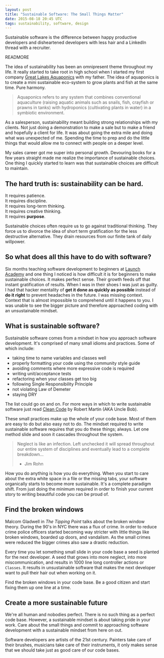 ```yaml
---
layout: post
title: "Sustainable Software: The Small Things Matter"
date: 2015-08-18 20:45 UTC
tags: sustainability, software, design
---
```


Sustainable software is the difference between happy productive developers and
disheartened developers with less hair and a LinkedIn thread with a recruiter.

READMORE

The idea of sustainability has been an omnipresent theme throughout my life.  It
really started to take root in high school when I started my first
company [Great Lakes Aquaponics](http://www.greatlakesaquaponics.com) with my
father.  The idea of aquaponics is to create a mini sustainable
eco-system to grow plants and fish at the same time.  Pure harmony.  

> Aquaponics refers to any system that combines conventional aquaculture 
> (raising aquatic animals such as snails, fish, 
> crayfish or prawns in tanks) with hydroponics (cultivating plants in water) 
> in a symbiotic environment.

As a salesperson, sustainability meant building strong
relationships with my clients.  Not just doing a demonstration to make a sale
but to make a friend and hopefully a client for life.  It was about going the
extra mile and doing what was unexpected of me.  Spending the time to prep and
do the little things that would allow me to connect with people on a deeper
level.

My sales career got me super into personal growth.  Devouring books for a few
years straight made me realize the importance of sustainable choices.  One thing I 
quickly started to learn was that sustainable choices are difficult to maintain.

## The hard truth is: sustainability can be hard.  

It requires patience.  
It requires discipline.  
It requires long-term thinking.  
It requires creative thinking.  
It requires **purpose**.

Sustainable choices often require us to go against traditional thinking.  They
force us to divorce the idea of short term gratification for the less
destructive alternative.  They drain resources from our finite tank of daily
willpower.  

## So what does all this have to do with software?
Six months teaching software development to beginners at [Launch
Academy](https://www.launchacademy.com/) and one thing I noticed is how
difficult it is for beginners to make sustainable choices.  It makes perfect
sense.  Their growth feeds off that instant gratification of results.  When I
was in their shoes I was just as guilty.  I had that hacker mentality of 
**get it done as quickly as possible** instead of **do it right**
to prevent headaches in the future.  I was missing context.  Context that is
almost impossible to comprehend until it happens to you.  I was unable to see
the bigger picture and therefore approached coding with an unsustainable mindset.

## What is sustainable software?
Sustainable software comes from a mindset in how you approach software
development.  It's comprised of many small idioms and practices.  Some of which
include:

*  taking time to name variables and classes well  
*  properly formatting your code using the community style guide  
*  avoiding comments where more expressive code is required  
*  writing unit/acceptance tests  
*  refactoring when your classes get too big  
*  following Single Responsibility Principle  
*  not violating Law of Demeter  
*  staying DRY  

The list could go on and on.  For more ways in which to write sustainable
software just read [Clean Code](http://www.amazon.com/Clean-Code-Handbook-Software-Craftsmanship/dp/0132350882)
by Robert Martin (AKA Uncle Bob).  

These small practices make up the whole of your code base.  Most of them are easy to
do but also easy not to do.  The mindset required to write sustainable software
requires that you do these things; always.  Let one method slide and soon it cascades
throughout the system.  

> Neglect is like an infection. Left 
> unchecked it will spread throughout our 
> entire system of disciplines and eventually lead to a complete breakdown...
>  - Jim Rohn

How you do anything is how you do everything.  When you start to care about the
extra white space in a file or the missing tabs, your software organically starts
to become more sustainable.  It's a complete paradigm shift.  From just doing the
minimum required in order to finish your current story to writing beautiful
code you can be proud of.

## Find the broken windows
Malcom Gladwell in _The Tipping Point_ talks about the broken window theory.
During the 90's in NYC there was a flux of crime.  In order to reduce crime
police officers started becoming way stricter with little things like broken
windows, boarded up doors, and vandalism.  As the small crimes were reduced the
bigger crimes also saw a drastic reduction.  

Every time you let something small slide in your code base a seed is planted for
the next developer.  A seed that grows into more neglect, into more
miscommunication, and results in 1000 line long controller actions or `Classes`.
It results in unsustainable software that makes the next developer want to pull
their hair out when working on it.

Find the broken windows in your code base.  Be a good citizen and start fixing
them up one line at a time.

## Create a more sustainable future
We're all human and nobodies perfect.  There is no such thing as a perfect code
base.  However, a sustainable mindset is about taking pride in your work.  Care
about the small things and commit to approaching software development with a sustainable mindset from here on out.

Software developers are artists of the 21st century.  Painters take care of
their brushes, musicians take care of their instruments, it only makes sense
that we should take just as good care of our code bases.  

